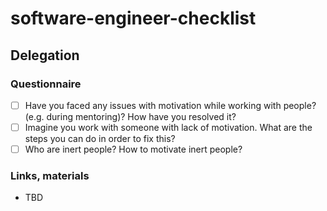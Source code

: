 # software-engineer-checklist

## Delegation

### Questionnaire

- [ ] Have you faced any issues with motivation while working with people? (e.g. during mentoring)? How have you resolved it?
- [ ] Imagine you work with someone with lack of motivation. What are the steps you can do in order to fix this?
- [ ] Who are inert people? How to motivate inert people?

### Links, materials

- TBD
